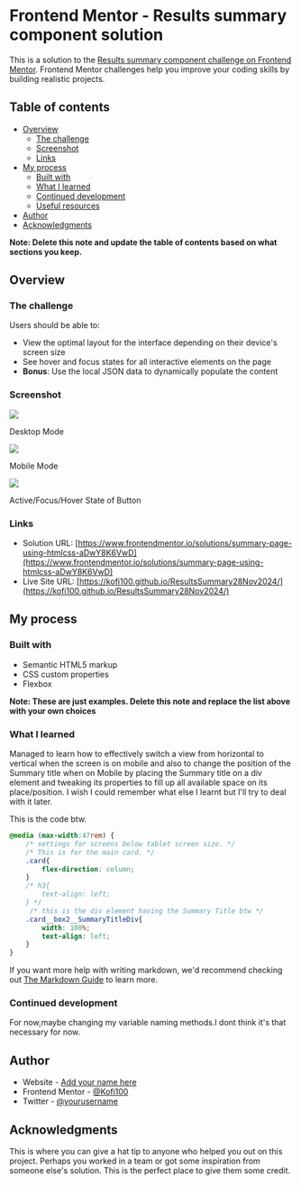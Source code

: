 # Frontend Mentor - Results summary component solution

This is a solution to the [Results summary component challenge on Frontend Mentor](https://www.frontendmentor.io/challenges/results-summary-component-CE_K6s0maV). Frontend Mentor challenges help you improve your coding skills by building realistic projects. 

## Table of contents

- [Overview](#overview)
  - [The challenge](#the-challenge)
  - [Screenshot](#screenshot)
  - [Links](#links)
- [My process](#my-process)
  - [Built with](#built-with)
  - [What I learned](#what-i-learned)
  - [Continued development](#continued-development)
  - [Useful resources](#useful-resources)
- [Author](#author)
- [Acknowledgments](#acknowledgments)

**Note: Delete this note and update the table of contents based on what sections you keep.**

## Overview

### The challenge

Users should be able to:

- View the optimal layout for the interface depending on their device's screen size
- See hover and focus states for all interactive elements on the page
- **Bonus**: Use the local JSON data to dynamically populate the content

### Screenshot

![](./screendesktop.png)

Desktop Mode

![](./screenMobile.png)

Mobile Mode

![](/screenActive.png)

Active/Focus/Hover State of Button

### Links

- Solution URL: [https://www.frontendmentor.io/solutions/summary-page-using-htmlcss-aDwY8K6VwD](https://www.frontendmentor.io/solutions/summary-page-using-htmlcss-aDwY8K6VwD)
- Live Site URL: [https://kofi100.github.io/ResultsSummary28Nov2024/](https://kofi100.github.io/ResultsSummary28Nov2024/)

## My process

### Built with

- Semantic HTML5 markup
- CSS custom properties
- Flexbox

**Note: These are just examples. Delete this note and replace the list above with your own choices**

### What I learned

Managed to learn how to effectively switch a view from horizontal to vertical when the screen is on mobile and also to change the position 
of the Summary title when on Mobile by placing the Summary title on a div element and tweaking its properties to fill up all available space on its place/position.
I wish I could remember what else I learnt but I'll try to deal with it later.



This is the code btw.
```css
@media (max-width:47rem) {
    /* settings for screens below tablet screen size. */
    /* This is for the main card. */
    .card{
        flex-direction: column;
    }
    /* h3{
        text-align: left;
    } */
     /* this is the div element having the Summary Title btw */
    .card__box2__SummaryTitleDiv{
        width: 100%;
        text-align: left;
    }
}
```


If you want more help with writing markdown, we'd recommend checking out [The Markdown Guide](https://www.markdownguide.org/) to learn more.


### Continued development
For now,maybe changing my variable naming methods.I dont think it's that necessary for now.

<!-- Use this section to outline areas that you want to continue focusing on in future projects. These could be concepts you're still not completely comfortable with or techniques you found useful that you want to refine and perfect. -->

## Author

- Website - [Add your name here](https://www.your-site.com)
- Frontend Mentor - [@Kofi100](https://www.frontendmentor.io/profile/Kofi100)
- Twitter - [@yourusername](https://www.twitter.com/yourusername)


## Acknowledgments

This is where you can give a hat tip to anyone who helped you out on this project. Perhaps you worked in a team or got some inspiration from someone else's solution. This is the perfect place to give them some credit.

